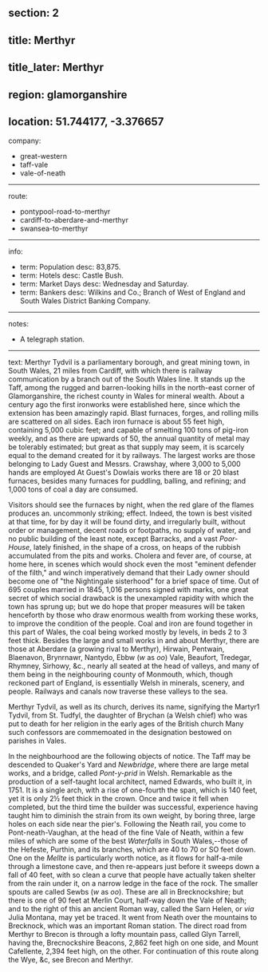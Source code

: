 section: 2
----
title: Merthyr
----
title_later: Merthyr
----
region: glamorganshire
----
location: 51.744177, -3.376657
----
company:
- great-western
- taff-vale
- vale-of-neath
----
route:
- pontypool-road-to-merthyr
- cardiff-to-aberdare-and-merthyr
- swansea-to-merthyr
----
info:
- term: Population
  desc: 83,875.
- term: Hotels
  desc: Castle Bush.
- term: Market Days
  desc: Wednesday and Saturday.
- term: Bankers
  desc: Wilkins and Co.; Branch of West of England and South Wales District Banking Company.
----
notes:
- A telegraph station.
----
text: Merthyr Tydvil is a parliamentary borough, and great mining town, in South Wales, 21 miles from Cardiff, with which there is railway communication by a branch out of the South Wales line. It stands up the Taff, among the rugged and barren-looking hills in the north-east corner of Glamorganshire, the richest county in Wales for mineral wealth. About a century ago the first ironworks were established here, since which the extension has been amazingly rapid. Blast furnaces, forges, and rolling mills are scattered on all sides. Each iron furnace is about 55 feet high, containing 5,000 cubic feet; and capable of smelting 100 tons of pig-iron weekly, and as there are upwards of 50, the annual quantity of metal may be tolerably estimated; but great as that supply may seem, it is scarcely equal to the demand created for it by railways. The largest works are those belonging to Lady Guest and Messrs. Crawshay, where 3,000 to 5,000 hands are employed At Guest's Dowlais works there are 18 or 20 blast furnaces, besides many furnaces for puddling, balling, and refining; and 1,000 tons of coal a day are consumed.

Visitors should see the furnaces by night, when the red glare of the flames produces an. uncommonly striking; effect. Indeed, the town is best visited at that time, for by day it will be found dirty, and irregularly built, without order or management, decent roads or footpaths, no supply of water, and no public building of the least note, except Barracks, and a vast *Poor-House*, lately finished, in the shape of a cross, on heaps of the rubbish accumulated from the pits and works. Cholera and fever are, of course, at home here, in scenes which would shock even the most "eminent defender of the filth," and winch imperatively demand that their Lady owner should become one of "the Nightingale sisterhood" for a brief space of time. Out of 695 couples married in 1845, 1,016 persons signed with marks, one great secret of which social drawback is the unexampled rapidity with which the town has sprung up; but we do hope that proper measures will be taken henceforth by those who draw enormous wealth from working these works, to improve the condition of the people. Coal and iron are found together in this part of Wales, the coal being worked mostly by levels, in beds 2 to 3 feet thick. Besides the large and small works in and about Merthyr, there are those at Aberdare (a growing rival to Merthyr), Hirwain, Pentwain, Blaenavon, Brynrnawr, Nantydo, Ebbw (*w* as *oo*) Vale, Beaufort, Tredegar, Rhymney, Sirhowy, &c., nearly all seated at the head of valleys, and many of them being in the neighbouring county of Monmouth, which, though reckoned part of England, is essentially Welsh in minerals, scenery, and people. Railways and canals now traverse these valleys to the sea.

Merthyr Tydvil, as well as its church, derives its name, signifying the Martyr1 Tydvil, from St. Tudfyl, the daughter of Brychan (a Welsh chief) who was put to death for her religion in the early ages of the British church Many such confessors are commemoated in the designation bestowed on parishes in Vales.

In the neighbourhood are the following objects of notice. The Taff may be descended to Quaker's Yard and *Newbridge*, where there are large metal works, and a bridge, called *Pont-y-prid* in Welsh. Remarkable as the production of a self-taught local architect, named Edwards, who built it, in 1751. It is a single arch, with a rise of one-fourth the span, which is 140 feet, yet it is only 2½ feet thick in the crown. Once and twice it fell when completed, but the third time the builder was successful, experience having taught him to diminish the strain from its own weight, by boring three, large holes on each side near the pier's. Following the Neath rail, you come to Pont-neath-Vaughan, at the head of the fine Vale of Neath, within a few miles of which are some of the best *Waterfalls* in South Wales,--those of the Hefeste, Purthin, and its branches, which are 40 to 70 or SO feet down. One on the *Mellte* is particularly worth notice, as it flows for half-a-mile through a limestone cave, and then re-appears just before it sweeps down a fall of 40 feet, with so clean a curve that people have actually taken shelter from the rain under it, on a narrow ledge in the face of the rock. The smaller spouts are called Sewbs (*w* as *oo*). These are all in Brecknockshire; but there is one of 90 feet at Merlin Court, half-way down the Vale of Neath; and to the right of this an ancient Roman way, called the Sarn Helen, or *via* Julia Montana, may yet be traced. It went from Neath over the mountains to Brecknock, which was an important Roman station. The direct road from Merthyr to Brecon is through a lofty mountain pass, called Glyn Tarrell, having the, Brecnockshire Beacons, 2,862 feet high on one side, and Mount Cafellente, 2,394 feet high, on the other. For continuation of this route along the Wye, &c, see Brecon and Merthyr.
